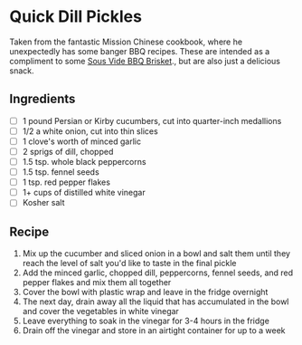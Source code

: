# Quick Dill Pickles

Taken from the fantastic Mission Chinese cookbook, where he unexpectedly has some banger BBQ recipes. These are intended as a compliment to some [Sous Vide BBQ Brisket](../sous-vide-proteins/sous-vide-bbq-brisket.md)., but are also just a delicious snack.

## Ingredients

- [ ] 1 pound Persian or Kirby cucumbers, cut into quarter-inch medallions
- [ ] 1/2 a white onion, cut into thin slices
- [ ] 1 clove's worth of minced garlic
- [ ] 2 sprigs of dill, chopped
- [ ] 1.5 tsp. whole black peppercorns
- [ ] 1.5 tsp. fennel seeds
- [ ] 1 tsp. red pepper flakes
- [ ] 1+ cups of distilled white vinegar
- [ ] Kosher salt

## Recipe

1. Mix up the cucumber and sliced onion in a bowl and salt them until they reach the level of salt you'd like to taste in the final pickle
1. Add the minced garlic, chopped dill, peppercorns, fennel seeds, and red pepper flakes and mix them all together
1. Cover the bowl with plastic wrap and leave in the fridge overnight
1. The next day, drain away all the liquid that has accumulated in the bowl and cover the vegetables in white vinegar
1. Leave everything to soak in the vinegar for 3-4 hours in the fridge
1. Drain off the vinegar and store in an airtight container for up to a week
